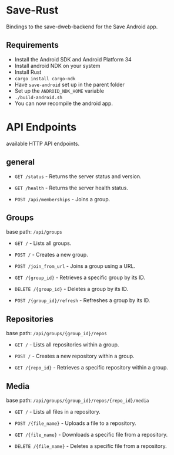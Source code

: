 # Save-Rust

Bindings to the save-dweb-backend for the Save Android app.

## Requirements

- Install the Android SDK and Android Platform 34 
- Install android NDK on your system
- Install Rust
- `cargo install cargo-ndk`
- Have `save-android` set up in the parent folder
- Set up the `ANDROID_NDK_HOME` variable
- `./build-android.sh`
- You can now recompile the android app.

# API Endpoints

available HTTP API endpoints.

## general

*   `GET /status` - Returns the server status and version.

*   `GET /health` - Returns the server health status.

*   `POST /api/memberships` - Joins a group.

## Groups

base path: `/api/groups`

*   `GET /` - Lists all groups.

*   `POST /` - Creates a new group.

*   `POST /join_from_url` - Joins a group using a URL.

*   `GET /{group_id}` - Retrieves a specific group by its ID.

*   `DELETE /{group_id}` - Deletes a group by its ID.

*   `POST /{group_id}/refresh` - Refreshes a group by its ID.

## Repositories

base path: `/api/groups/{group_id}/repos`

*   `GET /` - Lists all repositories within a group.

*   `POST /` - Creates a new repository within a group.

*   `GET /{repo_id}` - Retrieves a specific repository within a group.

## Media

base path: `/api/groups/{group_id}/repos/{repo_id}/media`

*   `GET /` - Lists all files in a repository.

*   `POST /{file_name}` - Uploads a file to a repository.

*   `GET /{file_name}` - Downloads a specific file from a repository.

*   `DELETE /{file_name}` - Deletes a specific file from a repository.


